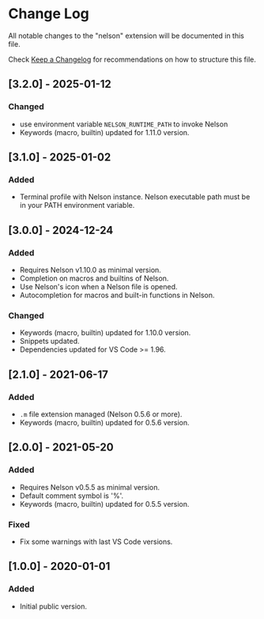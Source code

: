 # Change Log

All notable changes to the "nelson" extension will be documented in this file.

Check [Keep a Changelog](http://keepachangelog.com/) for recommendations on how to structure this file.

## [3.2.0] - 2025-01-12

### Changed

- use environment variable `NELSON_RUNTIME_PATH` to invoke Nelson
- Keywords (macro, builtin) updated for 1.11.0 version.

## [3.1.0] - 2025-01-02

### Added

- Terminal profile with Nelson instance.
  Nelson executable path must be in your PATH environment variable.

## [3.0.0] - 2024-12-24

### Added

- Requires Nelson v1.10.0 as minimal version.
- Completion on macros and builtins of Nelson.
- Use Nelson's icon when a Nelson file is opened.
- Autocompletion for macros and built-in functions in Nelson.

### Changed

- Keywords (macro, builtin) updated for 1.10.0 version.
- Snippets updated.
- Dependencies updated for VS Code >= 1.96.

## [2.1.0] - 2021-06-17

### Added

- `.m` file extension managed (Nelson 0.5.6 or more).
- Keywords (macro, builtin) updated for 0.5.6 version.

## [2.0.0] - 2021-05-20

### Added

- Requires Nelson v0.5.5 as minimal version.
- Default comment symbol is '%'.
- Keywords (macro, builtin) updated for 0.5.5 version.

### Fixed

- Fix some warnings with last VS Code versions.

## [1.0.0] - 2020-01-01

### Added

- Initial public version.
